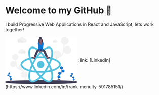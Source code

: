 # Welcome to my GitHub 👋


I build Progressive Web Applications in React and JavaScript, lets work together!
 
<img align="center" height="150" padding="20" margin="20" src="./undraw_react_y7wq.svg"> 
:link:
[LinkedIn](https://www.linkedin.com/in/frank-mcnulty-591785151/)
